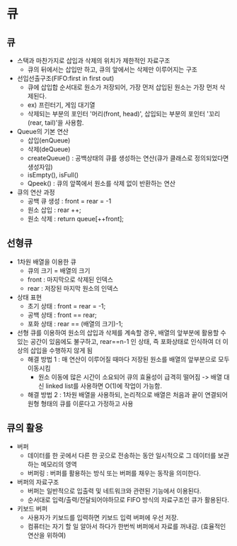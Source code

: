 # 큐
## 큐
* 스택과 마찬가지로 삽입과 삭제의 위치가 제한적인 자료구조
	* 큐의 뒤에서는 삽입만 하고, 큐의 앞에서는 삭제만 이루어지는 구조
* 선입선출구조(FIFO:first in first out)
	* 큐에 삽입합 순서대로 원소가 저장되어, 가장 먼저 삽입된 원소는 가장 먼저 삭제된다.
	* ex) 프린터기, 게임 대기열
	* 삭제되는 부분의 포인터 '머리(front, head)', 삽입되는 부분의 포인터 '꼬리(rear, tail)'을 사용함.
* Queue의 기본 연산 
	* 삽입(enQueue)
	* 삭제(deQueue)
	* createQueue() : 공백상태의 큐를 생성하는 연산(큐가 클래스로 정의되었다면 생성자임)
	* isEmpty(), isFull()
	* Qpeek() : 큐의 앞쪽에서 원소를 삭제 없이 반환하는 연산
* 큐의 연산 과정
	* 공백 큐 생성 : front = rear = -1
	* 원소 삽입 : rear ++;
	* 원소 삭제 : return queue[++front];
	
## 선형큐
* 1차원 배열을 이용한 큐
	* 큐의 크기 = 배열의 크기
	* front : 마지막으로 삭제된 인덱스
	* rear : 저장된 마지막 원소의 인덱스
* 상태 표현
	* 초기 상태 : front = rear = -1;
	* 공백 상태 : front == rear;
	* 포화 상태 : rear == (배열의 크기)-1;
* 선형 큐를 이용하여 원소의 삽입과 삭제를 계속할 경우, 배열의 앞부분에 활용할 수 있는 공간이 있음에도 불구하고, rear==n-1 인 상태, 즉 포화상태로 인식하여 더 이상의 삽입을 수행하지 않게 됨
	* 해결 방법 1 : 매 연산이 이루어질 때마다 저장된 원소를 배열의 앞부분으로 모두 이동시킴
		* 원소 이동에 많은 시간이 소요되어 큐의 효율성이 급격히 떨어짐 -> 배열 대신 linked list를 사용하면 O(1)에 작업이 가능함.
	* 해결 방법 2 : 1차원 배열을 사용하되, 논리적으로 배열은 처음과 끝이 연결되어 원형 형태의 큐를 이룬다고 가정하고 사용
	
## 큐의 활용
* 버퍼
	* 데이터를 한 곳에서 다른 한 곳으로 전송하는 동안 일시적으로 그 데이터를 보관하는 메모리의 영역
	* 버퍼링 : 버퍼를 활용하는 방식 또는 버퍼를 채우는 동작을 의미한다.
* 버퍼의 자료구조
	* 버퍼는 일반적으로 입출력 및 네트워크와 관련된 기능에서 이용된다.
	* 순서대로 입력/출력/전달되어야하므로 FIFO 방식의 자료구조인 큐가 활용된다.
* 키보드 버퍼
	* 사용자가 키보드를 입력하면 키보드 입력 버퍼에 우선 저장.
	* 컴퓨터는 자기 할 일 알아서 하다가 한번씩 버퍼에서 자료를 꺼내감. (효율적인 연산을 위하여)
